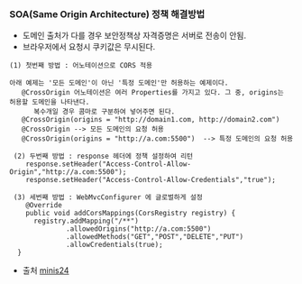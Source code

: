 ### SOA(Same Origin Architecture) 정책 해결방법  
- 도메인 출처가 다를 경우 보안정책상 자격증명은 서버로 전송이 안됨.
- 브라우저에서 요청시 쿠키값은 무시된다.  



 ```
 (1) 첫번째 방법 : 어노테이션으로 CORS 적용  

 아래 예제는 '모든 도메인'이 아닌 '특정 도메인'만 허용하는 예제이다.  
    @CrossOrigin 어노테이션은 여러 Properties를 가지고 있다. 그 중, origins는 허용할 도메인을 나타낸다.  
       복수개일 경우 콤마로 구분하여 넣어주면 된다.  
    @CrossOrigin(origins = "http://domain1.com, http://domain2.com")  
    @CrossOrigin --> 모든 도메인의 요청 허용   
    @CrossOrigin(origins = "http://a.com:5500")  --> 특정 도메인의 요청 허용  
```


```
 (2) 두번째 방법 : response 헤더에 정책 설정하여 리턴 
	response.setHeader("Access-Control-Allow-Origin","http://a.com:5500");
	response.setHeader("Access-Control-Allow-Credentials","true");
```


```
 (3) 세번째 방법 : WebMvcConfigurer 에 글로벌하게 설정  
    @Override
    public void addCorsMappings(CorsRegistry registry) {
      registry.addMapping("/**")
              .allowedOrigins("http://a.com:5500")
              .allowedMethods("GET","POST","DELETE","PUT")
              .allowCredentials(true);
  }
```



- 출처
[minis24](https://github.com/minis24/mbpcen_auth/blob/dev-v1/src/main/java/com/qry/mbpcen/auth/securitysession/controller/SecuritySessionController.java#L62)
